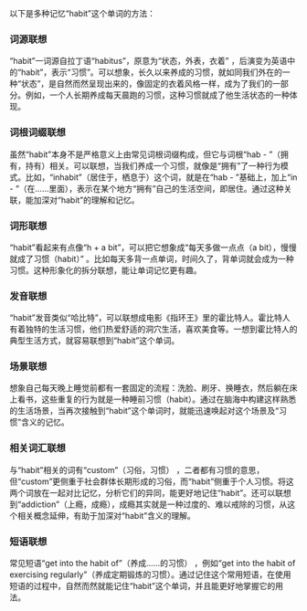 以下是多种记忆“habit”这个单词的方法：

### 词源联想
“habit”一词源自拉丁语“habitus”，原意为“状态，外表，衣着” ，后演变为英语中的“habit”，表示“习惯”。可以想象，长久以来养成的习惯，就如同我们外在的一种“状态”，是自然而然呈现出来的，像固定的衣着风格一样，成为了我们的一部分。例如，一个人长期养成每天晨跑的习惯，这种习惯就成了他生活状态的一种体现。

### 词根词缀联想
虽然“habit”本身不是严格意义上由常见词根词缀构成，但它与词根“hab - ”（拥有，持有）相关。可以联想，当我们养成一个习惯，就像是“拥有”了一种行为模式。比如，“inhabit”（居住于，栖息于）这个词，就是在“hab - ”基础上，加上“in - ”（在……里面），表示在某个地方“拥有”自己的生活空间，即居住。通过这种关联，能加深对“habit”的理解和记忆。

### 词形联想
“habit”看起来有点像“h + a bit”，可以把它想象成“每天多做一点点（a bit），慢慢就成了习惯（habit）” 。比如每天多背一点单词，时间久了，背单词就会成为一种习惯。这种形象化的拆分联想，能让单词记忆更有趣。

### 发音联想
“habit”发音类似“哈比特”，可以联想成电影《指环王》里的霍比特人。霍比特人有着独特的生活习惯，他们热爱舒适的洞穴生活，喜欢美食等。一想到霍比特人的典型生活方式，就容易联想到“habit”这个单词。

### 场景联想
想象自己每天晚上睡觉前都有一套固定的流程：洗脸、刷牙、换睡衣，然后躺在床上看书，这些重复的行为就是一种睡前习惯（habit）。通过在脑海中构建这样熟悉的生活场景，当再次接触到“habit”这个单词时，就能迅速唤起对这个场景及“习惯”含义的记忆。

### 相关词汇联想
与“habit”相关的词有“custom”（习俗，习惯） ，二者都有习惯的意思，但“custom”更侧重于社会群体长期形成的习俗，而“habit”侧重于个人习惯。将这两个词放在一起对比记忆，分析它们的异同，能更好地记住“habit”。还可以联想到“addiction”（上瘾，成瘾），成瘾其实就是一种过度的、难以戒除的习惯，从这个相关概念延伸，有助于加深对“habit”含义的理解。

### 短语联想
常见短语“get into the habit of”（养成……的习惯） ，例如“get into the habit of exercising regularly”（养成定期锻炼的习惯）。通过记住这个常用短语，在使用短语的过程中，自然而然就能记住“habit”这个单词，并且能更好地掌握它的用法。 